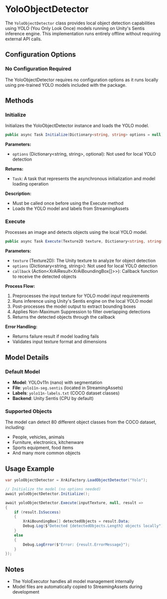 # YoloObjectDetector

The `YoloObjectDetector` class provides local object detection capabilities using YOLO (You Only Look Once) models running on Unity's Sentis inference engine. This implementation runs entirely offline without requiring external API calls.

## Configuration Options

### No Configuration Required

The YoloObjectDetector requires no configuration options as it runs locally using pre-trained YOLO models included with the package.

## Methods

### Initialize

Initializes the YoloObjectDetector instance and loads the YOLO model.

```csharp
public async Task Initialize(Dictionary<string, string> options = null)
```

**Parameters:**
- `options` (Dictionary<string, string>, optional): Not used for local YOLO detection

**Returns:**
- `Task`: A task that represents the asynchronous initialization and model loading operation

**Description:**
- Must be called once before using the Execute method
- Loads the YOLO model and labels from StreamingAssets

### Execute

Processes an image and detects objects using the local YOLO model.

```csharp
public async Task Execute(Texture2D texture, Dictionary<string, string> options, Action<XrAiResult<XrAiBoundingBox[]>> callback)
```

**Parameters:**
- `texture` (Texture2D): The Unity texture to analyze for object detection
- `options` (Dictionary<string, string>): Not used for local YOLO detection
- `callback` (Action<XrAiResult<XrAiBoundingBox[]>>): Callback function to receive the detected objects

**Process Flow:**
1. Preprocesses the input texture for YOLO model input requirements
2. Runs inference using Unity's Sentis engine on the local YOLO model
3. Post-processes the model output to extract bounding boxes
4. Applies Non-Maximum Suppression to filter overlapping detections
5. Returns the detected objects through the callback

**Error Handling:**
- Returns failure result if model loading fails
- Validates input texture format and dimensions

## Model Details

### Default Model
- **Model**: YOLOv11n (nano) with segmentation
- **File**: `yolo11n-seg.sentis` (located in StreamingAssets)
- **Labels**: `yolo11n-labels.txt` (COCO dataset classes)
- **Backend**: Unity Sentis (CPU by default)

### Supported Objects
The model can detect 80 different object classes from the COCO dataset, including:
- People, vehicles, animals
- Furniture, electronics, kitchenware
- Sports equipment, food items
- And many more common objects

## Usage Example

```csharp
var yoloObjectDetector = XrAiFactory.LoadObjectDetector("Yolo");

// Initialize the model (no options needed)
await yoloObjectDetector.Initialize();

await yoloObjectDetector.Execute(inputTexture, null, result =>
{
    if (result.IsSuccess)
    {
        XrAiBoundingBox[] detectedObjects = result.Data;
        Debug.Log($"Detected {detectedObjects.Length} objects locally");
    }
    else
    {
        Debug.LogError($"Error: {result.ErrorMessage}");
    }
});
```

## Notes

- The YoloExecutor handles all model management internally
- Model files are automatically copied to StreamingAssets during development
